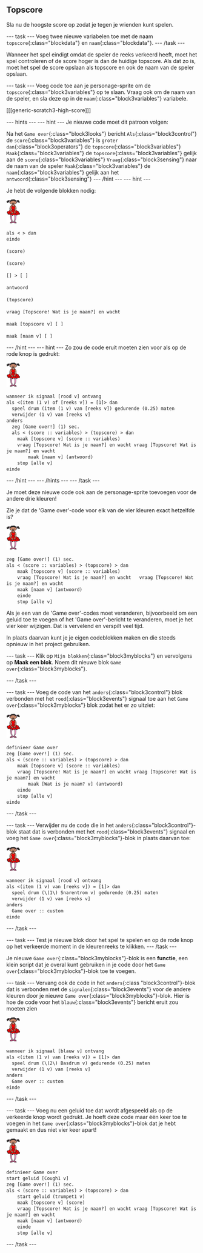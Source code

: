 ## Topscore

Sla nu de hoogste score op zodat je tegen je vrienden kunt spelen.

--- task --- Voeg twee nieuwe variabelen toe met de naam `topscore`{:class="blockdata"} en `naam`{:class="blockdata"}. --- /task ---

Wanneer het spel eindigt omdat de speler de reeks verkeerd heeft, moet het spel controleren of de score hoger is dan de huidige topscore. Als dat zo is, moet het spel de score opslaan als topscore en ook de naam van de speler opslaan.

--- task --- Voeg code toe aan je personage-sprite om de `topscore`{:class="block3variables"} op te slaan. Vraag ook om de naam van de speler, en sla deze op in de `naam`{:class="block3variables"} variabele.

[[[generic-scratch3-high-score]]]

--- hints ---
 --- hint --- Je nieuwe code moet dit patroon volgen:

Na het `Game over`{:class="block3looks"} bericht `Als`{:class="block3control"} de `score`{:class="block3variables"} is `groter dan`{:class="block3operators"} de `topscore`{:class="block3variables"} `Maak`{:class="block3variables"} de `topscore`{:class="block3variables"} gelijk aan de `score`{:class="block3variables"} `Vraag`{:class="block3sensing"} naar de naam van de speler `Maak`{:class="block3variables"} de `naam`{:class="block3variables"} gelijk aan het `antwoord`{:class="block3sensing"}
--- /hint ---
 --- hint ---

Je hebt de volgende blokken nodig:

![balletdanseres](images/ballerina.png)

```blocks3
als < > dan
einde

(score)

(score)

[] > [ ]

antwoord

(topscore)

vraag [Topscore! Wat is je naam?] en wacht

maak [topscore v] [ ] 

maak [naam v] [ ] 
```

--- /hint --- --- hint --- Zo zou de code eruit moeten zien voor als op de rode knop is gedrukt:

![balletdanseres](images/ballerina.png)

```blocks3
wanneer ik signaal [rood v] ontvang
als <(item (1 v) of [reeks v]) = [1]> dan 
  speel drum (item (1 v) van [reeks v]) gedurende (0.25) maten
  verwijder (1 v) van [reeks v]
anders
  zeg [Game over!] (1) sec.
  als < (score :: variables) > (topscore) > dan 
    maak [topscore v] (score :: variables)
    vraag [Topscore! Wat is je naam?] en wacht vraag [Topscore! Wat is je naam?] en wacht
        maak [naam v] (antwoord)
    stop [alle v]
einde
```

--- /hint ---
--- /hints --- 
--- /task ---

Je moet deze nieuwe code ook aan de personage-sprite toevoegen voor de andere drie kleuren!

Zie je dat de 'Game over'-code voor elk van de vier kleuren exact hetzelfde is?

![balletdanseres](images/ballerina.png)

```blocks3
zeg [Game over!] (1) sec.
als < (score :: variables) > (topscore) > dan
    maak [topscore v] (score :: variables)
    vraag [Topscore! Wat is je naam?] en wacht	 vraag [Topscore! Wat is je naam?] en wacht
    maak [naam v] (antwoord)
    einde
    stop [alle v]
```

Als je een van de 'Game over'-codes moet veranderen, bijvoorbeeld om een geluid toe te voegen of het 'Game over'-bericht te veranderen, moet je het vier keer wijzigen. Dat is vervelend en verspilt veel tijd.

In plaats daarvan kunt je je eigen codeblokken maken en die steeds opnieuw in het project gebruiken.

--- task --- Klik op `Mijn blokken`{:class="block3myblocks"} en vervolgens op **Maak een blok**. Noem dit nieuwe blok `Game over`{:class="block3myblocks"}.

--- /task ---

--- task --- Voeg de code van het `anders`{:class="block3control"} blok verbonden met het `rood`{:class="block3events"} signaal toe aan het `Game over`{:class="block3myblocks"} blok zodat het er zo uitziet:

![balletdanseres](images/ballerina.png)

```blocks3
definieer Game over
zeg [Game over!] (1) sec.
als < (score :: variables) > (topscore) > dan
    maak [topscore v] (score :: variables)
    vraag [Topscore! Wat is je naam?] en wacht vraag [Topscore! Wat is je naam?] en wacht
        maak [Wat is je naam? v] (antwoord)
    einde
    stop [alle v]
einde
```

--- /task ---

--- task --- Verwijder nu de code die in het `anders`{:class="block3control"}-blok staat dat is verbonden met het `rood`{:class="block3events"} signaal en voeg het `Game over`{:class="block3myblocks"}-blok in plaats daarvan toe:

![balletdanseres](images/ballerina.png)

```blocks3
wanneer ik signaal [rood v] ontvang
als <(item (1 v) van [reeks v]) = [1]> dan
  speel drum (\(1\) Snarentrom v) gedurende (0.25) maten
  verwijder (1 v) van [reeks v]
anders
  Game over :: custom
einde
```

--- /task ---

--- task --- Test je nieuwe blok door het spel te spelen en op de rode knop op het verkeerde moment in de kleurenreeks te klikken. --- /task ---

Je nieuwe `Game over`{:class="block3myblocks"}-blok is een **functie**, een klein script dat je overal kunt gebruiken in je code door het `Game over`{:class="block3myblocks"}-blok toe te voegen.

--- task --- Vervang ook de code in het `anders`{:class "block3control"}-blok dat is verbonden met de `signalen`{:class="block3events"} voor de andere kleuren door je nieuwe `Game over`{:class="block3myblocks"}-blok. Hier is hoe de code voor het `blauw`{:class="block3events"} bericht eruit zou moeten zien

![balletdanseres](images/ballerina.png)

```blocks3
wanneer ik signaal [blauw v] ontvang
als <(item (1 v) van [reeks v]) = [1]> dan
  speel drum (\(2\) Basdrum v) gedurende (0.25) maten
  verwijder (1 v) van [reeks v]
anders
  Game over :: custom
einde
```

--- /task ---

--- task --- Voeg nu een geluid toe dat wordt afgespeeld als op de verkeerde knop wordt gedrukt. Je hoeft deze code maar één keer toe te voegen in het `Game over`{:class="block3myblocks"}-blok dat je hebt gemaakt en dus niet vier keer apart!

![balletdanseres](images/ballerina.png)

```blocks3
definieer Game over
start geluid [Cough1 v]
zeg [Game over!] (1) sec.
als < (score :: variables) > (topscore) > dan
    start geluid (trumpet1 v)
    maak [topscore v] (score)
    vraag [Topscore! Wat is je naam?] en wacht vraag [Topscore! Wat is je naam?] en wacht
    maak [naam v] (antwoord)
    einde
    stop [alle v]
```

--- /task ---